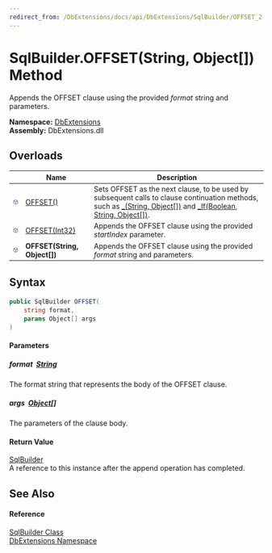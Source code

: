 ```yaml
---
redirect_from: /DbExtensions/docs/api/DbExtensions/SqlBuilder/OFFSET_2.html
---
```


SqlBuilder.OFFSET(String, Object[]) Method
==========================================
Appends the OFFSET clause using the provided *format* string and parameters.
  
**Namespace:** [DbExtensions][1]  
**Assembly:** DbExtensions.dll

Overloads
---------

|                  | Name                         | Description                                                                                                                                                              |
| ---------------- | ---------------------------- | ------------------------------------------------------------------------------------------------------------------------------------------------------------------------ |
| ![Public method] | [OFFSET()][2]                | Sets OFFSET as the next clause, to be used by subsequent calls to clause continuation methods, such as [_(String, Object[])][3] and [_If(Boolean, String, Object[])][4]. |
| ![Public method] | [OFFSET(Int32)][5]           | Appends the OFFSET clause using the provided *startIndex* parameter.                                                                                                     |
| ![Public method] | **OFFSET(String, Object[])** | Appends the OFFSET clause using the provided *format* string and parameters.                                                                                             |


Syntax
------

```csharp
public SqlBuilder OFFSET(
	string format,
	params Object[] args
)
```

#### Parameters

##### *format*  [String][6]
The format string that represents the body of the OFFSET clause.

##### *args*  [Object][7][]
The parameters of the clause body.

#### Return Value
[SqlBuilder][8]  
A reference to this instance after the append operation has completed.

See Also
--------

#### Reference
[SqlBuilder Class][8]  
[DbExtensions Namespace][1]  

[1]: ../README.md
[2]: OFFSET.md
[3]: _.md
[4]: _If.md
[5]: OFFSET_1.md
[6]: https://learn.microsoft.com/dotnet/api/system.string
[7]: https://learn.microsoft.com/dotnet/api/system.object
[8]: README.md
[Public method]: ../../icons/pubmethod.svg "Public method"